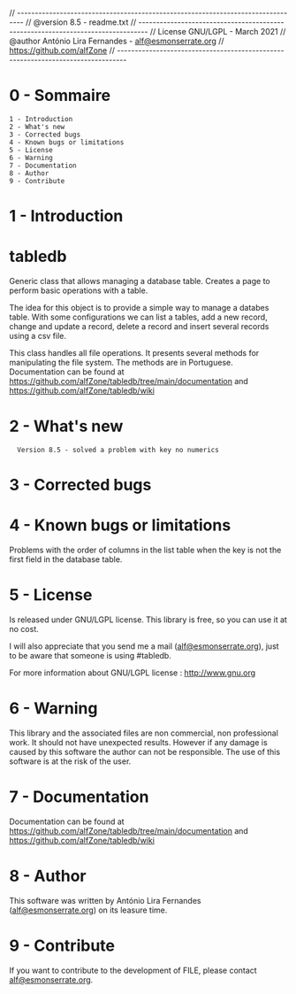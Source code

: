 // --------------------------------------------------------------------------------
// @version 8.5 - readme.txt
// --------------------------------------------------------------------------------
// License GNU/LGPL - March 2021
// @author António Lira Fernandes - alf@esmonserrate.org
// https://github.com/alfZone
// --------------------------------------------------------------------------------




0 - Sommaire
============
    1 - Introduction
    2 - What's new
    3 - Corrected bugs
    4 - Known bugs or limitations
    5 - License
    6 - Warning
    7 - Documentation
    8 - Author
    9 - Contribute

1 - Introduction
================

 # tabledb
 Generic class that allows managing a database table. Creates a page to perform basic operations with a table.
 
 The idea for this object is to provide a simple way to manage a databes table. With some configurations we can list a tables, add a new record, change and update a record, delete a record and insert several records using a csv file.
 
 This class handles all file operations. It presents several methods for manipulating the file system. The methods are in Portuguese.
  Documentation can be found at https://github.com/alfZone/tabledb/tree/main/documentation and https://github.com/alfZone/tabledb/wiki

2 - What's new
==============

      Version 8.5 - solved a problem with key no numerics


3 - Corrected bugs
==================




4 - Known bugs or limitations
=============================

 Problems with the order of columns in the list table when the key is not the first field in the database table.

5 - License
===========

  Is released under GNU/LGPL license.
  This library is free, so you can use it at no cost.

  I will also appreciate that you send me a mail (alf@esmonserrate.org), just to
  be aware that someone is using #tabledb.

  For more information about GNU/LGPL license : http://www.gnu.org

6 - Warning
=================

  This library and the associated files are non commercial, non professional work.
  It should not have unexpected results. However if any damage is caused by this software
  the author can not be responsible.
  The use of this software is at the risk of the user.

7 - Documentation
=================

  Documentation can be found at https://github.com/alfZone/tabledb/tree/main/documentation and https://github.com/alfZone/tabledb/wiki

8 - Author
==========

  This software was written by António Lira Fernandes (alf@esmonserrate.org) on its leasure time.

9 - Contribute
==============
  If you want to contribute to the development of FILE, please contact alf@esmonserrate.org.
 
